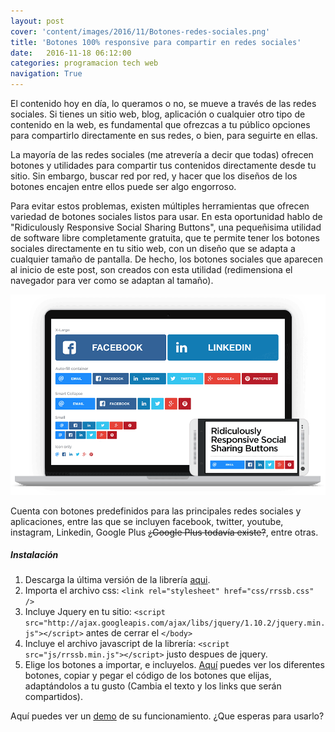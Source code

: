 ```yaml
---
layout: post
cover: 'content/images/2016/11/Botones-redes-sociales.png'
title: 'Botones 100% responsive para compartir en redes sociales'
date:   2016-11-18 06:12:00
categories: programacion tech web
navigation: True
---
```

El contenido hoy en día, lo queramos o no, se mueve a través de las redes sociales. Si tienes un sitio web, blog, aplicación o cualquier otro tipo de contenido en la web, es fundamental que ofrezcas a tu público opciones para compartirlo directamente en sus redes, o bien, para seguirte en ellas.

La mayoría de las redes sociales (me atrevería a decir que todas) ofrecen botones y utilidades para compartir tus contenidos directamente desde tu sitio. Sin embargo, buscar red por red, y hacer que los diseños de los botones encajen entre ellos puede ser algo engorroso.

Para evitar estos problemas, existen múltiples herramientas que ofrecen variedad de botones sociales listos para usar. En esta oportunidad hablo de "Ridiculously Responsive Social Sharing Buttons", una pequeñisima utilidad de software libre completamente gratuita, que te permite tener los botones sociales directamente en tu sitio web, con un diseño que se adapta a cualquier tamaño de pantalla. De hecho, los botones sociales que aparecen al inicio de este post, son creados con esta utilidad (redimensiona el navegador para ver como se adaptan al tamaño).

![](/content/images/2016/11/rrssb-preview.png)

Cuenta con botones predefinidos para las principales redes sociales y aplicaciones, entre las que se incluyen facebook, twitter, youtube, instagram, Linkedin, Google Plus  ~~¿Google Plus todavía existe?~~, entre otras. 
 
##### Instalación

1. Descarga la última versión de la librería <a href="https://github.com/kni-labs/rrssb/releases" target="_blank">aqui</a>.
2. Importa el archivo css: 
`<link rel="stylesheet" href="css/rrssb.css" />`
3. Incluye Jquery en tu sitio: 
`<script src="http://ajax.googleapis.com/ajax/libs/jquery/1.10.2/jquery.min.js"></script>` antes de cerrar el `</body>`
4. Incluye el archivo javascript de la librería:
`<script src="js/rrssb.min.js"></script>` justo despues de jquery.
5. Elige los botones a importar, e incluyelos. <a href="https://github.com/kni-labs/rrssb/blob/master/index.html" tagret="_blank">Aquí</a> puedes ver los diferentes botones, copiar y pegar el código de los botones que elijas, adaptándolos a tu gusto (Cambia el texto y los links que serán compartidos).

Aquí puedes ver un <a href="https://www.rrssb.ml/" target = "_blank">demo</a> de su funcionamiento. ¿Que esperas para usarlo?